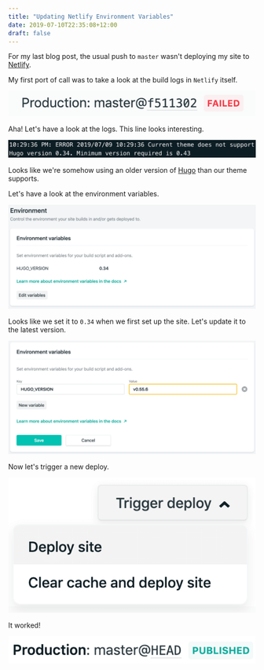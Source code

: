 ```yaml
---
title: "Updating Netlify Environment Variables"
date: 2019-07-10T22:35:08+12:00
draft: false
---
```


For my last blog post, the usual push to `master` wasn't deploying my site to [Netlify](https://www.netlify.com/).

My first port of call was to take a look at the build logs in `Netlify` itself.

![Failed deploy message](failed-deploy.png)

Aha! Let's have a look at the logs. This line looks interesting.

![Wrong version message](wrong-version.png)

Looks like we're somehow using an older version of [Hugo](https://gohugo.io/) than our theme supports.

Let's have a look at the environment variables.

![Environment variables panel](env-variables.png)

Looks like we set it to `0.34` when we first set up the site. Let's update it to the latest version.

![Entering new versoin](new-version.png)

Now let's trigger a new deploy.

![Trigger new deploy](trigger-deploy.png)

It worked!

![Deploy success](deploy-success.png)
